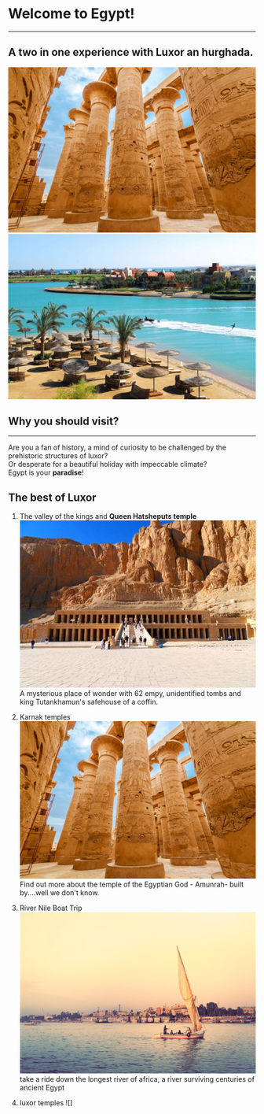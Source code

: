 # Welcome to Egypt!

---
## A two in one experience with Luxor an hurghada.

![a wormseyeview of the historic karnak temples](./static/images/karnak_temple.jpg)  ![a lovely view of the red sea shore ](./static/images/red_sea.jpg)
## Why you should visit? 
---
Are you a fan of history, a mind of curiosity to be challenged by the prehistoric structures of luxor?  
Or desperate for a beautiful holiday with impeccable climate?  
Egypt is your **paradise**!
## The best of Luxor
1. The valley of the kings and **Queen Hatsheputs temple**
![An outside view of the valley of the ancient kings of Egypt](./static/images/valley_of_kings.jpg) 
A mysterious place of wonder with 62 empy, unidentified tombs and king Tutankhamun's safehouse of a coffin. 

2. Karnak temples
![a photo of the towering, ancient karnak temples](./static/images/karnak_temple.jpg)
Find out more about the temple of the Egyptian God - Amunrah- built by....well we don't know.

3. River Nile Boat Trip
![a sailing boat ride over the river Nile](./static/images/river_nile_boattrip.jpg)
take a ride down the longest river of africa, a river surviving centuries of ancient Egypt

4. luxor temples
![]
